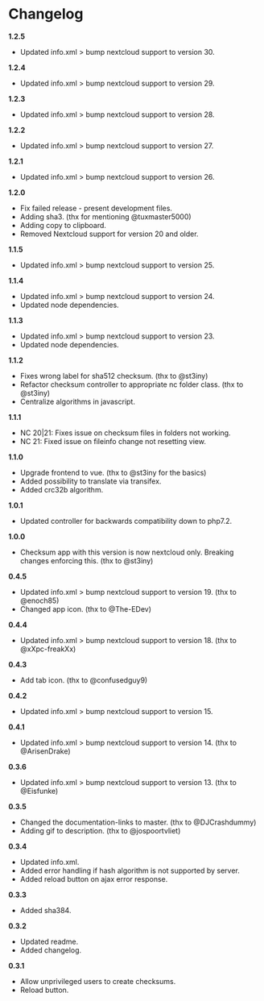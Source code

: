Changelog
=========

**1.2.5**
- Updated info.xml > bump nextcloud support to version 30.

**1.2.4**
- Updated info.xml > bump nextcloud support to version 29.

**1.2.3**
- Updated info.xml > bump nextcloud support to version 28.

**1.2.2**
- Updated info.xml > bump nextcloud support to version 27.

**1.2.1**
- Updated info.xml > bump nextcloud support to version 26.

**1.2.0**
- Fix failed release - present development files.
- Adding sha3. (thx for mentioning @tuxmaster5000)
- Adding copy to clipboard.
- Removed Nextcloud support for version 20 and older.

**1.1.5**
- Updated info.xml > bump nextcloud support to version 25.

**1.1.4**
- Updated info.xml > bump nextcloud support to version 24.
- Updated node dependencies.

**1.1.3**
- Updated info.xml > bump nextcloud support to version 23.
- Updated node dependencies.

**1.1.2**
- Fixes wrong label for sha512 checksum. (thx to @st3iny)
- Refactor checksum controller to appropriate nc folder class. (thx to @st3iny)
- Centralize algorithms in javascript.

**1.1.1**
- NC 20|21: Fixes issue on checksum files in folders not working.
- NC 21: Fixed issue on fileinfo change not resetting view.

**1.1.0**
- Upgrade frontend to vue. (thx to @st3iny for the basics)
- Added possibility to translate via transifex.
- Added crc32b algorithm.

**1.0.1**
- Updated controller for backwards compatibility down to php7.2.

**1.0.0**
- Checksum app with this version is now nextcloud only. Breaking changes enforcing this. (thx to @st3iny)

**0.4.5**
- Updated info.xml > bump nextcloud support to version 19. (thx to @enoch85)
- Changed app icon. (thx to @The-EDev)

**0.4.4**
- Updated info.xml > bump nextcloud support to version 18. (thx to @xXpc-freakXx)

**0.4.3**
- Add tab icon. (thx to @confusedguy9)

**0.4.2**
- Updated info.xml > bump nextcloud support to version 15.

**0.4.1**
- Updated info.xml > bump nextcloud support to version 14. (thx to @ArisenDrake)

**0.3.6**
- Updated info.xml > bump nextcloud support to version 13. (thx to @Eisfunke)

**0.3.5**
- Changed the documentation-links to master. (thx to @DJCrashdummy)
- Adding gif to description. (thx to @jospoortvliet)

**0.3.4**
- Updated info.xml.
- Added error handling if hash algorithm is not supported by server.
- Added reload button on ajax error response.

**0.3.3**
- Added sha384.

**0.3.2**
- Updated readme.
- Added changelog.

**0.3.1**
- Allow unprivileged users to create checksums.
- Reload button.
